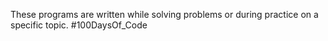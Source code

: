These programs are written while solving problems or during practice on a specific topic.
#100DaysOf_Code
